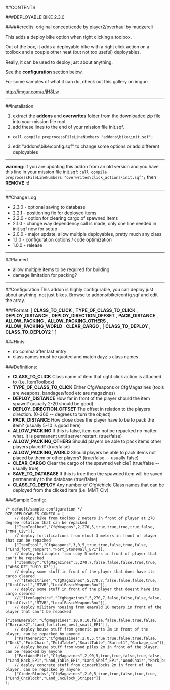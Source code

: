 ##CONTENTS

###DEPLOYABLE BIKE 2.3.0

#####credits: original concept/code by player2/overhaul by mudzereli

This adds a deploy bike option when right clicking a toolbox. 

Out of the box, it adds a deployable bike with a right click action on a toolbox and a couple other neat (but not too useful) deployables.

Really, it can be used to deploy just about anything.

See the **configuration** section below.

For some samples of what it can do, check out this gallery on imgur:

http://imgur.com/a/jH8Lw

-----

##Installation
 1. extract the **addons** and **overwrites** folder from the downloaded zip file into your mission file root
 2. add these lines to the end of your mission file init.sqf.
   * ```call compile preprocessFileLineNumbers "addons\bike\init.sqf";```
 3. edit "addons\bike\config.sqf" to change some options or add different deployables

-----

**warning**: if you are updating this addon from an old version and you have this line in your mission file init.sqf:
```call compile preprocessFileLineNumbers "overwrites\click_actions\init.sqf";```
then **REMOVE** it!

-----

##Change Log
* 2.3.0 - optional saving to database
* 2.2.1 - positioning fix for deployed items
* 2.2.0 - option for clearing cargo of spawned items
* 2.1.0 - change way dependency call is made, only one line needed in init.sqf now for setup
* 2.0.0 - major update, allow multiple deployables, pretty much any class
* 1.1.0 - configuration options / code optimization
* 1.0.0 - release

-----

##Planned
* allow multiple items to be required for building
* damage limitation for packing?

-----

##Configuration
This addon is highly configurable, you can deploy just about anything, not just bikes. Browse to addons\bike\config.sqf and edit the array.

###Format:
[ **CLASS_TO_CLICK** , **TYPE_OF_CLASS_TO_CLICK** , **DEPLOY_DISTANCE** , **DEPLOY_DIRECTION_OFFSET** , **PACK_DISTANCE** , **ALLOW_PACKING** , **ALLOW_PACKING_OTHERS** , **ALLOW_PACKING_WORLD** , **CLEAR_CARGO** , [ **CLASS_TO_DEPLOY** , **CLASS_TO_DEPLOY2** ] ]

###Hints:
- no comma after last entry
- class names must be quoted and match dayz's class names

###Definitions:
- **CLASS_TO_CLICK**             Class name of item that right click action is attached to (i.e. ItemToolbox)
- **TYPE_OF_CLASS_TO_CLICK**     Either CfgWeapons or CfgMagazines (tools are weapons, bandages/food etc are magazines)
- **DEPLOY_DISTANCE**            How far in front of the player should the item spawn? (usually 2-20 should be good)
- **DEPLOY_DIRECTION_OFFSET**    The offset in relation to the players direction. (0-360 -- degrees to turn the object)
- **PACK_DISTANCE**              How close does the player have to be to pack the item? (usually 5-10 is good here)
- **ALLOW_PACKING**              If this is false, item can not be repacked no matter what. It is permanent until server restart. (true/false)
- **ALLOW_PACKING_OTHERS**       Should players be able to pack items other players placed? (true/false)
- **ALLOW_PACKING_WORLD**        Should players be able to pack items not placed by them or other players? (true/false -- usually false)
- **CLEAR_CARGO**                Clear the cargo of the spawned vehicle? (true/false -- usually true)
- **SAVE_TO_DATABASE**           If this is true then the spawned item will be saved permanently to the database (true/false)
- **CLASS_TO_DEPLOY**            Any number of CfgVehicle Class names that can be deployed from the clicked item (i.e. MMT_Civ)

###Sample Config:
```
/* default/sample configuration */
DZE_DEPLOYABLES_CONFIG = [
    // deploy bike from toolbox 2 meters in front of player at 270 degree rotation that can be repacked
    ["ItemToolbox","CfgWeapons",2,270,5,true,true,true,true,false,["MMT_Civ"]],
    // deploy fortifications from etool 3 meters in front of player that can be repacked
    ["ItemEtool","CfgWeapons",3,0,5,true,true,false,true,false,["Land_fort_rampart","Fort_StoneWall_EP1"]],
    // deploy helicopter from ruby 5 meters in front of player that can't be repacked
    ["ItemRuby","CfgMagazines",5,270,7,false,false,false,true,true,["AH6X_DZ","UH1Y_DZ"]],
    // deploy some stuff in front of the player that does have its cargo cleared
    //["ItemCitrine","CfgMagazines",5,270,7,false,false,false,true,["UralCivil","MTVR","LocalBasicWeaponsBox"]],
    // deploy some stuff in front of the player that doesnt have its cargo cleared
    //["ItemSapphire","CfgMagazines",5,270,7,false,false,false,false,["UralCivil","MTVR","LocalBasicWeaponsBox"]],
    // deploy military housing from emerald 10 meters in front of the player that can't be repacked
    ["ItemEmerald","CfgMagazines",10,0,10,false,false,false,true,false,["Barrack2","Land_fortified_nest_small_EP1"]],
    // deploy house stuff from generic parts 2m in front of the player, can be repacked by anyone
    ["PartGeneric","CfgMagazines",2,0,5,true,true,false,true,false,["Desk","FoldChair","FoldTable","SmallTable","Barrel1","Garbage_can"]],
    // deploy house stuff from wood piles 2m in front of the player, can be repacked by anyone
    ["PartWoodPile","CfgMagazines",2,90,5,true,true,false,true,false,["Land_Rack_EP1","Land_Table_EP1","Land_Shelf_EP1","WoodChair","Park_bench2","Park_bench1"]],
    // deploy concrete stuff from cinderblocks 2m in front of the player, can be repacked by anyone
    ["CinderBlocks","CfgMagazines",2,0,5,true,true,false,true,true,["Land_CncBlock","Land_CncBlock_Stripes"]]
];
```

